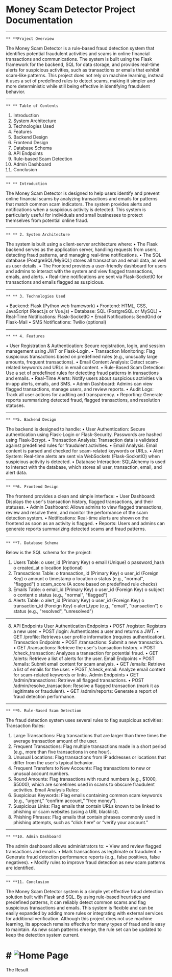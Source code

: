 # Money Scam Detector Project Documentation 
________________________________________
	** **Project Overview
The Money Scam Detector is a rule-based fraud detection system that identifies potential fraudulent activities and scams in online financial transactions and communications. The system is built using the Flask framework for the backend, SQL for data storage, and provides real-time alerts for suspicious activities, such as transactions or emails that exhibit scam-like patterns.
This project does not rely on machine learning, instead it uses a set of predefined rules to detect scams, making it simpler and more deterministic while still being effective in identifying fraudulent behavior.
________________________________________
	** ** Table of Contents
1.	Introduction
2.	System Architecture
3.	Technologies Used
4.	Features
5.	Backend Design
6.	Frontend Design
7.	Database Schema
8.	API Endpoints
9.	Rule-based Scam Detection
10.	Admin Dashboard
11.	Conclusion
________________________________________
	** ** Introduction
The Money Scam Detector is designed to help users identify and prevent online financial scams by analyzing transactions and emails for patterns that match common scam indicators. The system provides alerts and notifications when a suspicious activity is detected. This system is particularly useful for individuals and small businesses to protect themselves from potential online fraud.
________________________________________
	** ** 2. System Architecture
The system is built using a client-server architecture where:
•	The Flask backend serves as the application server, handling requests from users, detecting fraud patterns, and managing real-time notifications.
•	The SQL database (PostgreSQL/MySQL) stores all transaction and email data, as well as user details.
•	The Frontend provides a user-friendly dashboard for users and admins to interact with the system and view flagged transactions, emails, and alerts.
•	Real-time notifications are sent via Flask-SocketIO for transactions and emails flagged as suspicious.
________________________________________
	** ** 3. Technologies Used
•	Backend: Flask (Python web framework)
•	Frontend: HTML, CSS, JavaScript (React.js or Vue.js)
•	Database: SQL (PostgreSQL or MySQL)
•	Real-Time Notifications: Flask-SocketIO
•	Email Notifications: SendGrid or Flask-Mail
•	SMS Notifications: Twilio (optional)
________________________________________
	** ** 4. Features
•	User Registration & Authentication: Secure registration, login, and session management using JWT or Flask-Login.
•	Transaction Monitoring: Flag suspicious transactions based on predefined rules (e.g., unusually large amounts, frequent transactions).
•	Email Content Analysis: Detect scam-related keywords and URLs in email content.
•	Rule-Based Scam Detection: Use a set of predefined rules for detecting fraud patterns in transactions and emails.
•	Real-Time Alerts: Notify users about suspicious activities via in-app alerts, emails, and SMS.
•	Admin Dashboard: Admins can view flagged transactions, manage users, and review reports.
•	Audit Logs: Track all user actions for auditing and transparency.
•	Reporting: Generate reports summarizing detected fraud, flagged transactions, and resolution statuses.
________________________________________
	** **5. Backend Design
The backend is designed to handle:
•	User Authentication: Secure authentication using Flask-Login or Flask-Security. Passwords are hashed using Flask-Bcrypt.
•	Transaction Analysis: Transaction data is validated against predefined rules for fraudulent activities.
•	Email Analysis: Email content is parsed and checked for scam-related keywords or URLs.
•	Alert System: Real-time alerts are sent via WebSockets (Flask-SocketIO) when suspicious activity is detected.
•	Database Interaction: SQLAlchemy is used to interact with the database, which stores all user, transaction, email, and alert data.
________________________________________
	** **6. Frontend Design
The frontend provides a clean and simple interface:
•	User Dashboard: Displays the user's transaction history, flagged transactions, and their statuses.
•	Admin Dashboard: Allows admins to view flagged transactions, review and resolve them, and monitor the performance of the scam detection system.
•	Notifications: Real-time alerts are shown on the frontend as soon as an activity is flagged.
•	Reports: Users and admins can generate reports summarizing detected scams and fraud patterns.
________________________________________
	** **7. Database Schema
Below is the SQL schema for the project:
1.	Users Table:
o	user_id (Primary Key)
o	email (Unique)
o	password_hash
o	created_at
o	location (optional)
2.	Transactions Table:
o	transaction_id (Primary Key)
o	user_id (Foreign Key)
o	amount
o	timestamp
o	location
o	status (e.g., "normal", "flagged")
o	scam_score (A score based on predefined rule checks)
3.	Emails Table:
o	email_id (Primary Key)
o	user_id (Foreign Key)
o	subject
o	content
o	status (e.g., "normal", "flagged")
4.	Alerts Table:
o	alert_id (Primary Key)
o	user_id (Foreign Key)
o	transaction_id (Foreign Key)
o	alert_type (e.g., "email", "transaction")
o	status (e.g., "resolved", "unresolved")
________________________________________
8. API Endpoints
User Authentication Endpoints
•	POST /register: Registers a new user.
•	POST /login: Authenticates a user and returns a JWT.
•	GET /profile: Retrieves user profile information (requires authentication).
Transaction Endpoints
•	POST /transactions: Submit a new transaction.
•	GET /transactions: Retrieve the user's transaction history.
•	POST /check_transaction: Analyzes a transaction for potential fraud.
•	GET /alerts: Retrieve a list of alerts for the user.
Email Endpoints
•	POST /emails: Submit email content for scam analysis.
•	GET /emails: Retrieve a list of emails for the user.
•	POST /check_email: Analyze email content for scam-related keywords or links.
Admin Endpoints
•	GET /admin/transactions: Retrieve all flagged transactions.
•	POST /admin/resolve_transaction: Resolve a flagged transaction (mark it as legitimate or fraudulent).
•	GET /admin/reports: Generate a report of fraud detection performance.
________________________________________
	** **9. Rule-Based Scam Detection
The fraud detection system uses several rules to flag suspicious activities:
Transaction Rules:
1.	Large Transactions: Flag transactions that are larger than three times the average transaction amount of the user.
2.	Frequent Transactions: Flag multiple transactions made in a short period (e.g., more than five transactions in one hour).
3.	Unusual Locations: Flag transactions from IP addresses or locations that differ from the user's typical behavior.
4.	Frequent Transfers to New Accounts: Flag transactions to new or unusual account numbers.
5.	Round Amounts: Flag transactions with round numbers (e.g., $1000, $5000), which are sometimes used in scams to obscure fraudulent activities.
Email Analysis Rules:
1.	Suspicious Keywords: Flag emails containing common scam keywords (e.g., “urgent,” “confirm account,” “free money”).
2.	Suspicious Links: Flag emails that contain URLs known to be linked to phishing or scam websites (using a URL blacklist).
3.	Phishing Phrases: Flag emails that contain phrases commonly used in phishing attempts, such as “click here” or “verify your account.”
________________________________________
	** **10. Admin Dashboard
The admin dashboard allows administrators to:
•	View and review flagged transactions and emails.
•	Mark transactions as legitimate or fraudulent.
•	Generate fraud detection performance reports (e.g., false positives, false negatives).
•	Modify rules to improve fraud detection as new scam patterns are identified.
_____________________________________
	** **11. Conclusion
The Money Scam Detector system is a simple yet effective fraud detection solution built with Flask and SQL. By using rule-based heuristics and predefined patterns, it can reliably detect common scams and flag suspicious transactions and emails. This system is flexible and can be easily expanded by adding more rules or integrating with external services for additional verification.
Although this project does not use machine learning, its approach remains effective for many types of fraud and is easy to maintain. As new scam patterns emerge, the rule set can be updated to keep the detection system current.


# # ![Home Page](https://github.com/user-attachments/assets/a1837fc8-bb17-4c93-b36f-158758f29f4f)

The Result
